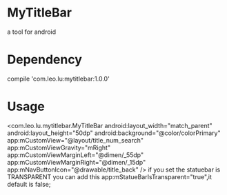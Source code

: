 # MyTitleBar
a tool for android

# Dependency
compile 'com.leo.lu:mytitlebar:1.0.0'

# Usage
 &lt;com.leo.lu.mytitlebar.MyTitleBar
        android:layout_width="match_parent"
        android:layout_height="50dp"
        android:background="@color/colorPrimary"
        app:mCustomView="@layout/title_num_search"
        app:mCustomViewGravity="mRight"
        app:mCustomViewMarginLeft="@dimen/_55dp"
        app:mCustomViewMarginRight="@dimen/_15dp"
        app:mNavButtonIcon="@drawable/title_back"
 /&gt;
 if you set the statuebar is TRANSPARENT
  you can add this app:mStatueBarIsTransparent="true",it default is false;
 
 

